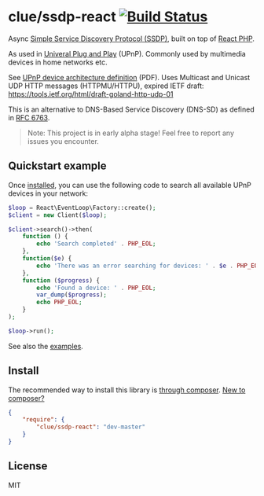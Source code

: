 # clue/ssdp-react [![Build Status](https://travis-ci.org/clue/php-ssdp-react.svg?branch=master)](https://travis-ci.org/clue/php-ssdp-react)

Async [Simple Service Discovery Protocol (SSDP)](http://en.wikipedia.org/wiki/Simple_Service_Discovery_Protocol), built on top of [React PHP](http://reactphp.org/).

As used in [Univeral Plug and Play](http://de.wikipedia.org/wiki/Universal_Plug_and_Play) (UPnP).
Commonly used by multimedia devices in home networks etc.

See [UPnP device architecture definition](http://upnp.org/specs/arch/UPnP-arch-DeviceArchitecture-v1.1.pdf) (PDF).
Uses Multicast and Unicast UDP HTTP messages (HTTPMU/HTTPU),
expired IETF draft: https://tools.ietf.org/html/draft-goland-http-udp-01

This is an alternative to DNS-Based Service Discovery (DNS-SD)
as defined in [RFC 6763](http://tools.ietf.org/html/rfc6763).

> Note: This project is in early alpha stage! Feel free to report any issues you encounter.

## Quickstart example

Once [installed](#install), you can use the following code to search all available UPnP devices in your network:

```php
$loop = React\EventLoop\Factory::create();
$client = new Client($loop);

$client->search()->then(
    function () {
        echo 'Search completed' . PHP_EOL;
    },
    function($e) {
        echo 'There was an error searching for devices: ' . $e . PHP_EOL;
    },
    function ($progress) {
        echo 'Found a device: ' . PHP_EOL;
        var_dump($progress);
        echo PHP_EOL;
    }
);

$loop->run();
```

See also the [examples](examples).

## Install

The recommended way to install this library is [through composer](http://getcomposer.org). [New to composer?](http://getcomposer.org/doc/00-intro.md)

```JSON
{
    "require": {
        "clue/ssdp-react": "dev-master"
    }
}
```

## License

MIT
